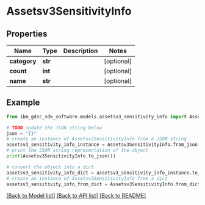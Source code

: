# Assetsv3SensitivityInfo


## Properties

Name | Type | Description | Notes
------------ | ------------- | ------------- | -------------
**category** | **str** |  | [optional] 
**count** | **int** |  | [optional] 
**name** | **str** |  | [optional] 

## Example

```python
from ibm_gdsc_sdk_software.models.assetsv3_sensitivity_info import Assetsv3SensitivityInfo

# TODO update the JSON string below
json = "{}"
# create an instance of Assetsv3SensitivityInfo from a JSON string
assetsv3_sensitivity_info_instance = Assetsv3SensitivityInfo.from_json(json)
# print the JSON string representation of the object
print(Assetsv3SensitivityInfo.to_json())

# convert the object into a dict
assetsv3_sensitivity_info_dict = assetsv3_sensitivity_info_instance.to_dict()
# create an instance of Assetsv3SensitivityInfo from a dict
assetsv3_sensitivity_info_from_dict = Assetsv3SensitivityInfo.from_dict(assetsv3_sensitivity_info_dict)
```
[[Back to Model list]](../README.md#documentation-for-models) [[Back to API list]](../README.md#documentation-for-api-endpoints) [[Back to README]](../README.md)


